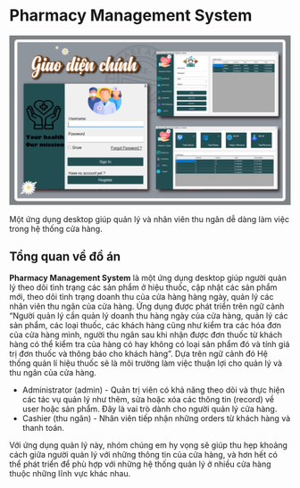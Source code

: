 #  Pharmacy Management System

![img_alt](https://github.com/KhiemTonThatThaDungCam/G6_PharmacyManagementSystem/blob/d68a4d1f53ae8d5648c7d1e40e43889068044929/z6182153029437_9a08d8fad307f21fd1ace3d229ceb0d0.jpg)

Một ứng dụng desktop giúp quản lý và nhân viên thu ngân dễ dàng làm việc trong hệ thống cửa hàng.



## Tổng quan về đồ án

**Pharmacy Management System** là một ứng dụng desktop giúp người quản lý theo dõi tình trạng các sản phẩm ở hiệu thuốc, cập nhật các sản phẩm mới, theo dõi tình trạng doanh thu của cửa hàng hàng ngày, quản lý các nhân viên thu ngân của cửa hàng. Ứng dụng được phát triển trên ngữ cảnh “Người quản lý cần quản lý doanh thu hàng ngày của cửa hàng, quản lý các sản phẩm, các loại thuốc, các khách hàng cũng như kiểm tra các hóa đơn của cửa hàng mình, người thu ngân sau khi nhận được đơn thuốc từ khách hàng có thể kiểm tra của hàng có hay không có loại sản phẩm đó và tính giá trị đơn thuốc và thông báo cho khách hàng”. Dựa trên ngữ cảnh đó Hệ thống quản lí hiệu thuốc sẽ là môi trường làm việc thuận lợi cho quản lý và thu ngân của cửa hàng.

- Administrator (admin) - Quản trị viên có khả năng theo dõi và thực hiện các tác vụ quản lý như thêm, sửa hoặc xóa các thông tin (record) về user hoặc sản phẩm. Đây là vai trò dành cho người quản lý cửa hàng.
- Cashier (thu ngân) - Nhân viên tiếp nhận những orders từ khách hàng và thanh toán.

Với ứng dụng quản lý này, nhóm chúng em hy vọng sẽ giúp thu hẹp khoảng cách giữa người quản lý với những thông tin của cửa hàng, và hơn hết có thể phát triển để phù hợp với những hệ thống quản lý ở nhiều cửa hàng thuộc những lĩnh vực khác nhau.


